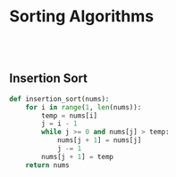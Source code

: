 # Sorting Algorithms

<br>
<br>

## Insertion Sort

```py
def insertion_sort(nums):
    for i in range(1, len(nums)):
        temp = nums[i]
        j = i - 1
        while j >= 0 and nums[j] > temp:
            nums[j + 1] = nums[j]
            j -= 1
        nums[j + 1] = temp
    return nums
```

